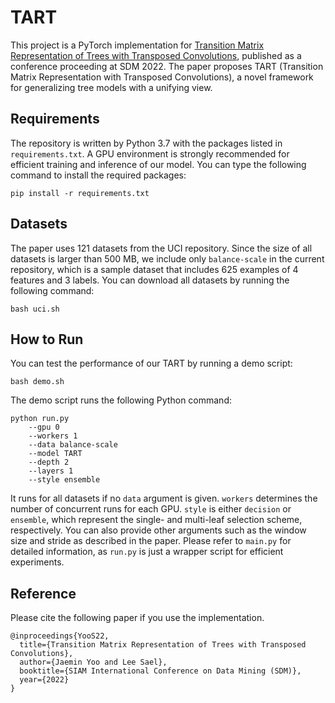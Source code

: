 # TART

This project is a PyTorch implementation for [Transition Matrix Representation
of Trees with Transposed Convolutions](https://arxiv.org/abs/2202.10677),
published as a conference proceeding at SDM 2022. The paper proposes TART
(Transition Matrix Representation with Transposed Convolutions), a novel
framework for generalizing tree models with a unifying view.

## Requirements

The repository is written by Python 3.7 with the packages listed in
`requirements.txt`. A GPU environment is strongly recommended for efficient
training and inference of our model. You can type the following command to
install the required packages:
```
pip install -r requirements.txt
``` 

## Datasets

The paper uses 121 datasets from the UCI repository. Since the size of all
datasets is larger than 500 MB, we include only `balance-scale` in the current
repository, which is a sample dataset that includes 625 examples of 4 features
and 3 labels. You can download all datasets by running the following command:
```
bash uci.sh
```

## How to Run

You can test the performance of our TART by running a demo script:
```
bash demo.sh
```

The demo script runs the following Python command: 
```
python run.py 
    --gpu 0
    --workers 1
    --data balance-scale
    --model TART
    --depth 2
    --layers 1
    --style ensemble  
```

It runs for all datasets if no `data` argument is given. `workers` determines
the number of concurrent runs for each GPU. `style` is either `decision` or
`ensemble`, which represent the single- and multi-leaf selection scheme,
respectively. You can also provide other arguments such as the window size and
stride as described in the paper. Please refer to `main.py` for detailed
information, as `run.py` is just a wrapper script for efficient experiments.

## Reference

Please cite the following paper if you use the implementation.
```
@inproceedings{YooS22,
  title={Transition Matrix Representation of Trees with Transposed Convolutions},
  author={Jaemin Yoo and Lee Sael},
  booktitle={SIAM International Conference on Data Mining (SDM)},
  year={2022}
}
```
